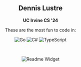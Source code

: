 
<div align="center">

## Dennis Lustre

<!-- <a href="https://git.io/typing-svg"><img src="https://readme-typing-svg.demolab.com?font=Fira+Code&duration=1500&pause=1500&color=06C7C0&background=1F1F1F&center=true&vCenter=true&multiline=true&repeat=false&random=false&width=900&height=180&lines=Hi+%F0%9F%91%8B;I'm+Dennis;I+love+building+software+that+solves+problems;So+reach+out+to+me+and+let's+talk!;And+let's+create+something+amazing." alt="Typing SVG" /></a> -->

<!-- <a href="https://git.io/typing-svg"><img src="https://readme-typing-svg.demolab.com?font=Fira+Code&weight=600&size=23&duration=1500&pause=1500&color=05A9A3&background=FFFFFF00&center=true&vCenter=true&multiline=true&repeat=false&random=false&width=900&height=300&lines=Hi+%F0%9F%91%8B;I'm+Dennis;I+love+building+software+that+solves+problems;So+reach+out+to+me+and+let's+talk!;And+let's+create+something+amazing." alt="Typing SVG" /></a> -->
**UC Irvine CS '24**  

These are the most fun to code in:

![Go](https://img.shields.io/badge/go-%2300ADD8.svg?style=for-the-badge&logo=go&logoColor=white)
![C#](https://img.shields.io/badge/c%23-%23239120.svg?style=for-the-badge&logo=csharp&logoColor=white)
![TypeScript](https://img.shields.io/badge/typescript-%23007ACC.svg?style=for-the-badge&logo=typescript&logoColor=white)

<!--
**Software Engineer Intern @ Thaddeus Resource Center**\
**Software Developer @ ICSSC ([ZotMeal](https://github.com/icssc/ZotMeal))**\
-->
<br/>

<!-- <a href="https://linkedin.com/in/dennis-lustre" target="_blank">
<img src=https://img.shields.io/badge/linkedin-%2300acee.svg?color=405DE6&style=for-the-badge&logo=linkedin&logoColor=white alt=linkedin style="margin: 20px;" />
</a>  -->

![Readme Widget](https://myreadme.vercel.app/api/embed/dlustre?panels=toplanguages,userstatistics,commitgraph)

</div>
